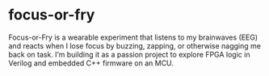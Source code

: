 # focus-or-fry
Focus-or-Fry is a wearable experiment that listens to my brainwaves (EEG) and reacts when I lose focus by buzzing, zapping, or otherwise nagging me back on task. I’m building it as a passion project to explore FPGA logic in Verilog and embedded C++ firmware on an MCU.
